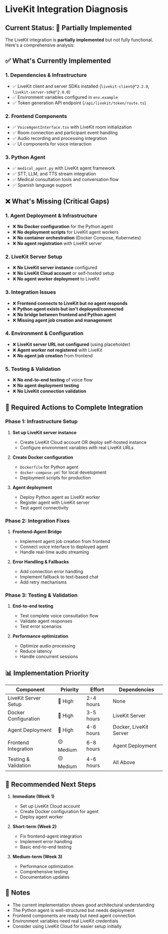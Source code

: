 # LiveKit Integration Diagnosis

## Current Status: 🔄 Partially Implemented

The LiveKit integration is **partially implemented** but not fully functional. Here's a comprehensive analysis:

## ✅ What's Currently Implemented

### 1. Dependencies & Infrastructure
- ✅ LiveKit client and server SDKs installed (`livekit-client@^2.2.0`, `livekit-server-sdk@^2.0.0`)
- ✅ Environment variables configured in `env.example`
- ✅ Token generation API endpoint (`/api/livekit/token/route.ts`)

### 2. Frontend Components
- ✅ `VoiceAgentInterface.tsx` with LiveKit room initialization
- ✅ Room connection and participant event handling
- ✅ Audio recording and processing integration
- ✅ UI components for voice interaction

### 3. Python Agent
- ✅ `medical_agent.py` with LiveKit agent framework
- ✅ STT, LLM, and TTS stream integration
- ✅ Medical consultation tools and conversation flow
- ✅ Spanish language support

## ❌ What's Missing (Critical Gaps)

### 1. Agent Deployment & Infrastructure
- ❌ **No Docker configuration** for the Python agent
- ❌ **No deployment scripts** for LiveKit agent workers
- ❌ **No container orchestration** (Docker Compose, Kubernetes)
- ❌ **No agent registration** with LiveKit server

### 2. LiveKit Server Setup
- ❌ **No LiveKit server instance** configured
- ❌ **No LiveKit Cloud account** or self-hosted setup
- ❌ **No agent worker deployment** to LiveKit

### 3. Integration Issues
- ❌ **Frontend connects to LiveKit but no agent responds**
- ❌ **Python agent exists but isn't deployed/connected**
- ❌ **No bridge between frontend and Python agent**
- ❌ **Missing agent job creation and management**

### 4. Environment & Configuration
- ❌ **LiveKit server URL not configured** (using placeholder)
- ❌ **Agent worker not registered** with LiveKit
- ❌ **No agent job creation** from frontend

### 5. Testing & Validation
- ❌ **No end-to-end testing** of voice flow
- ❌ **No agent deployment testing**
- ❌ **No LiveKit connection validation**

## 🔧 Required Actions to Complete Integration

### Phase 1: Infrastructure Setup
1. **Set up LiveKit server instance**
   - Create LiveKit Cloud account OR deploy self-hosted instance
   - Configure environment variables with real LiveKit URLs

2. **Create Docker configuration**
   - `Dockerfile` for Python agent
   - `docker-compose.yml` for local development
   - Deployment scripts for production

3. **Agent deployment**
   - Deploy Python agent as LiveKit worker
   - Register agent with LiveKit server
   - Test agent connectivity

### Phase 2: Integration Fixes
1. **Frontend-Agent Bridge**
   - Implement agent job creation from frontend
   - Connect voice interface to deployed agent
   - Handle real-time audio streaming

2. **Error Handling & Fallbacks**
   - Add connection error handling
   - Implement fallback to text-based chat
   - Add retry mechanisms

### Phase 3: Testing & Validation
1. **End-to-end testing**
   - Test complete voice consultation flow
   - Validate agent responses
   - Test error scenarios

2. **Performance optimization**
   - Optimize audio processing
   - Reduce latency
   - Handle concurrent sessions

## 📊 Implementation Priority

| Component | Priority | Effort | Dependencies |
|-----------|----------|--------|--------------|
| LiveKit Server Setup | 🔴 High | 2-4 hours | None |
| Docker Configuration | 🔴 High | 3-5 hours | LiveKit Server |
| Agent Deployment | 🔴 High | 4-6 hours | Docker, LiveKit Server |
| Frontend Integration | 🟡 Medium | 6-8 hours | Agent Deployment |
| Testing & Validation | 🟡 Medium | 4-6 hours | All Above |

## 🚀 Recommended Next Steps

1. **Immediate (Week 1)**
   - Set up LiveKit Cloud account
   - Create Docker configuration for agent
   - Deploy agent worker

2. **Short-term (Week 2)**
   - Fix frontend-agent integration
   - Implement error handling
   - Basic end-to-end testing

3. **Medium-term (Week 3)**
   - Performance optimization
   - Comprehensive testing
   - Documentation updates

## 📝 Notes

- The current implementation shows good architectural understanding
- The Python agent is well-structured but needs deployment
- Frontend components are ready but need agent connection
- Environment variables need real LiveKit credentials
- Consider using LiveKit Cloud for easier setup initially
